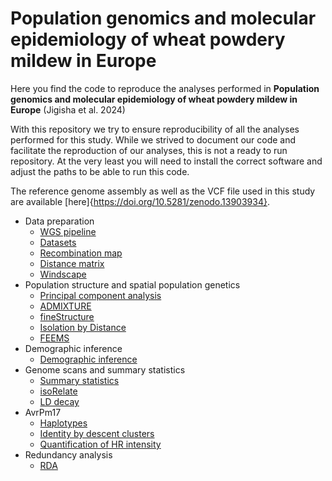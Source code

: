# Population genomics and molecular epidemiology of wheat powdery mildew in Europe

Here you find the code to reproduce the analyses performed in **Population genomics and molecular epidemiology of wheat powdery mildew in Europe** (Jigisha et al. 2024)

With this repository we try to ensure reproducibility of all the analyses performed for this study. While we strived to document our code and facilitate the reproduction of our analyses, this is not a ready to run repository. At the very least you will need to install the correct software and adjust the paths to be able to run this code.

The reference genome assembly as well as the VCF file used in this study  are available [here]{https://doi.org/10.5281/zenodo.13903934}.

- Data preparation
  - [WGS pipeline](WGS_pipeline/WGS_pipeline.md)
  - [Datasets](Datasets/Datasets.md)
  - [Recombination map](recombination_map/recombination_map.md)
  - [Distance matrix](distance_matrix/distance_matrix.md)
  - [Windscape](windscape/windscape.md)
- Population structure and spatial population genetics
  - [Principal component analysis](PCA/PCA.md) 
  - [ADMIXTURE](ADMIXTURE/ADMIXTURE.md)
  - [fineStructure](fineStructure/fineStructure.md)
  - [Isolation by Distance](Isolation_by_distance/Isolation_by_distance.md)
  - [FEEMS](FEEMS/FEEMS.md)
- Demographic inference
   - [Demographic inference](MMC/MMC.md)
- Genome scans and summary statistics
  - [Summary statistics](summary_statistics/summary_statistics.md)
  - [isoRelate](isoRelate/isoRelate.md)
  - [LD decay](Linkage_Disequilibrium/LD.md)
- AvrPm17
  - [Haplotypes](AvrPm17_haplotypes/AvrPm17_haplotypes.md) 
  - [Identity by descent clusters](AvrPm17_isoRelate/AvrPm17_isoRelate.md)
  - [Quantification of HR intensity](AvrPm17_infiltration/AvrPm17_infiltration.md)
- Redundancy analysis
  - [RDA](RDA/RDA.md) 
